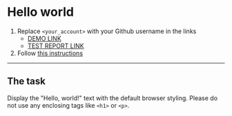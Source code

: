 # Hello world
1. Replace `<your_account>` with your Github username in the links
    - [DEMO LINK](https://<Oleksandr-Rohatnov>.github.io/layout_hello-world/) <br>
    - [TEST REPORT LINK](https://<Oleksandr-Rohatnov>.github.io/layout_hello-world/report/html_report/)
2. Follow [this instructions](https://mate-academy.github.io/layout_task-guideline/)
___

## The task 
Display the "Hello, world!" text with the default browser styling. Please do not 
use any enclosing tags like `<h1>` or `<p>`.
